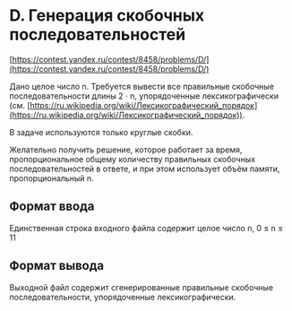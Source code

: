 # D. Генерация скобочных последовательностей

[https://contest.yandex.ru/contest/8458/problems/D/](https://contest.yandex.ru/contest/8458/problems/D/)

Дано целое число n. Требуется вывести все правильные скобочные последовательности длины 2 ⋅ n, упорядоченные лексикографически (см. [https://ru.wikipedia.org/wiki/Лексикографический_порядок](https://ru.wikipedia.org/wiki/Лексикографический_порядок)).

В задаче используются только круглые скобки.

Желательно получить решение, которое работает за время, пропорциональное общему количеству правильных скобочных последовательностей в ответе, и при этом использует объём памяти, пропорциональный n.

## Формат ввода

Единственная строка входного файла содержит целое число n, 0 ≤ n ≤ 11

## Формат вывода

Выходной файл содержит сгенерированные правильные скобочные последовательности, упорядоченные лексикографически.

